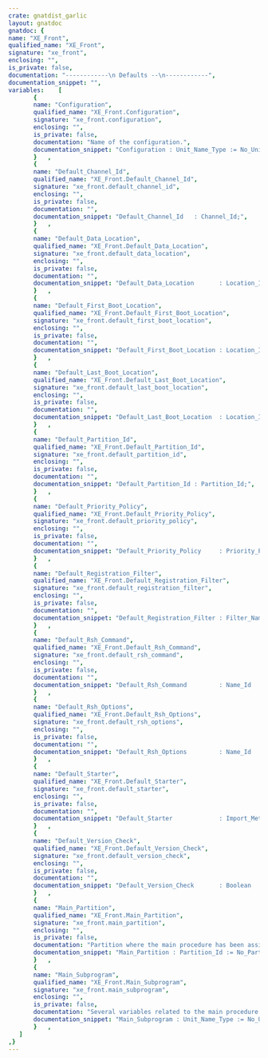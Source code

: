 ```yaml
---
crate: gnatdist_garlic
layout: gnatdoc
gnatdoc: {
name: "XE_Front",
qualified_name: "XE_Front",
signature: "xe_front",
enclosing: "",
is_private: false,
documentation: "------------\n Defaults --\n------------",
documentation_snippet: "",
variables:    [
       {
       name: "Configuration",
       qualified_name: "XE_Front.Configuration",
       signature: "xe_front.configuration",
       enclosing: "",
       is_private: false,
       documentation: "Name of the configuration.",
       documentation_snippet: "Configuration : Unit_Name_Type := No_Unit_Name;",
       }   ,
       {
       name: "Default_Channel_Id",
       qualified_name: "XE_Front.Default_Channel_Id",
       signature: "xe_front.default_channel_id",
       enclosing: "",
       is_private: false,
       documentation: "",
       documentation_snippet: "Default_Channel_Id   : Channel_Id;",
       }   ,
       {
       name: "Default_Data_Location",
       qualified_name: "XE_Front.Default_Data_Location",
       signature: "xe_front.default_data_location",
       enclosing: "",
       is_private: false,
       documentation: "",
       documentation_snippet: "Default_Data_Location       : Location_Id          := No_Location_Id;",
       }   ,
       {
       name: "Default_First_Boot_Location",
       qualified_name: "XE_Front.Default_First_Boot_Location",
       signature: "xe_front.default_first_boot_location",
       enclosing: "",
       is_private: false,
       documentation: "",
       documentation_snippet: "Default_First_Boot_Location : Location_Id          := No_Location_Id;",
       }   ,
       {
       name: "Default_Last_Boot_Location",
       qualified_name: "XE_Front.Default_Last_Boot_Location",
       signature: "xe_front.default_last_boot_location",
       enclosing: "",
       is_private: false,
       documentation: "",
       documentation_snippet: "Default_Last_Boot_Location  : Location_Id          := No_Location_Id;",
       }   ,
       {
       name: "Default_Partition_Id",
       qualified_name: "XE_Front.Default_Partition_Id",
       signature: "xe_front.default_partition_id",
       enclosing: "",
       is_private: false,
       documentation: "",
       documentation_snippet: "Default_Partition_Id : Partition_Id;",
       }   ,
       {
       name: "Default_Priority_Policy",
       qualified_name: "XE_Front.Default_Priority_Policy",
       signature: "xe_front.default_priority_policy",
       enclosing: "",
       is_private: false,
       documentation: "",
       documentation_snippet: "Default_Priority_Policy     : Priority_Policy_Type := No_Priority_Policy;",
       }   ,
       {
       name: "Default_Registration_Filter",
       qualified_name: "XE_Front.Default_Registration_Filter",
       signature: "xe_front.default_registration_filter",
       enclosing: "",
       is_private: false,
       documentation: "",
       documentation_snippet: "Default_Registration_Filter : Filter_Name_Type     := No_Filter_Name;",
       }   ,
       {
       name: "Default_Rsh_Command",
       qualified_name: "XE_Front.Default_Rsh_Command",
       signature: "xe_front.default_rsh_command",
       enclosing: "",
       is_private: false,
       documentation: "",
       documentation_snippet: "Default_Rsh_Command         : Name_Id              := No_Name;",
       }   ,
       {
       name: "Default_Rsh_Options",
       qualified_name: "XE_Front.Default_Rsh_Options",
       signature: "xe_front.default_rsh_options",
       enclosing: "",
       is_private: false,
       documentation: "",
       documentation_snippet: "Default_Rsh_Options         : Name_Id              := No_Name;",
       }   ,
       {
       name: "Default_Starter",
       qualified_name: "XE_Front.Default_Starter",
       signature: "xe_front.default_starter",
       enclosing: "",
       is_private: false,
       documentation: "",
       documentation_snippet: "Default_Starter             : Import_Method_Type   := Ada_Import;",
       }   ,
       {
       name: "Default_Version_Check",
       qualified_name: "XE_Front.Default_Version_Check",
       signature: "xe_front.default_version_check",
       enclosing: "",
       is_private: false,
       documentation: "",
       documentation_snippet: "Default_Version_Check       : Boolean              := True;",
       }   ,
       {
       name: "Main_Partition",
       qualified_name: "XE_Front.Main_Partition",
       signature: "xe_front.main_partition",
       enclosing: "",
       is_private: false,
       documentation: "Partition where the main procedure has been assigned.",
       documentation_snippet: "Main_Partition : Partition_Id := No_Partition_Id;",
       }   ,
       {
       name: "Main_Subprogram",
       qualified_name: "XE_Front.Main_Subprogram",
       signature: "xe_front.main_subprogram",
       enclosing: "",
       is_private: false,
       documentation: "Several variables related to the main procedure.",
       documentation_snippet: "Main_Subprogram : Unit_Name_Type := No_Unit_Name;",
       }   ,
   ]
,}
---
```

